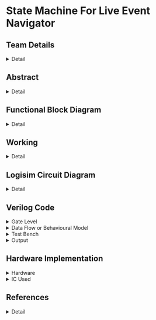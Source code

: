 # State Machine For Live Event Navigator

<!--First section-->
## Team Details
<details>
  <summary>Detail</summary>
  
  > Semester : 3rd Sem B. Tech. CSE

  > Section : S2 

  > Team ID : S2-T13

  > Member-1 : Bade V N R Mahi Tejesh Reddy , 231CS216 , badevnrmahitejeshreddy.231cs216@nitk.edu.in

  > Member-2 : Desu Sai Chaitanya , 231CS220 , saichaitanya.231cs220@nitk.edu.in

  > Member-3 : Lava Kumar Tentu , 231CS230 , lavakumartentu.231cs230@nitk.edu.in
</details>

<!--Second section-->

## Abstract
<details>
  <summary>Detail</summary>

  1. **Motivation**:
   There are situations where people do not know about the events happening and feel unsatisfied
after choosing an event to go to. This project aims for providing a clear blueprint of the event
by classifying all sub-events and problems that are faced in events. So, this event navigator
suggests the individual to proper event according to their interest. This makes the individual
more satisfied and enjoy the event.
This also helps the event manager to conduct further events based on the strength attended
to each event and tracking the major interest of people attending their events.

2. **Problem Statement**:
   Our project focused on building a state machine for live event navigator utilizing the con-
cepts of digital systems, aims for easy navigation between the events going on in a concert or
exhibition. This system puts forward an innovative solution to the individual by keeping them
conscious of the ongoing events through various mediums. It focuses on people’s satisfaction
and their experience towards the event.

3. **Features**:

   •  **Categorizing by event type**:</t>
   > Categorizing by event type helps in organizing events
into various groups based on their characteristics.
   
   •  **Switching between events**:
   > This feature allows individual to navigate between events
easily.

   •  **Seat Allotment**:
   > This dynamic allocation feature allows individual to identify current
availability of seats.
   
   •  **Ticketing system**:
   > This type of system facilitates tax payers and differentiates them
from others.
   
   •  **Time**:
   > Indicating the time helps the individual to know the current status of the event.
   
   •  **Emergency Alarm**:
   > Featuring emergency alarm helps the people to vacate the event
immediately during unfortunate disruptions.
   
   
</details>

## Functional Block Diagram
<details>
  <summary>Detail</summary>
  
  ![S2-T13-draw.io](https://github.com/Lavakumar1807/S2-T13-DDS-Mini-Project/blob/607aad88e5306787821d21be0d134003052b2f7a/Snapshots/S2-T13.draw.io.png)
</details>

## Working
<details>
  <summary>Detail</summary>
  <h3>Outline : </h3>
  
  <p>Usually when a person enters the auditorium or exhibition, there will be numerous
 events going on there. There will be a LED corresponding each event and it lights up when
 the event is going on and has seats available in it. Among the events going on there, the
 person has an option to choose the particular event he likes the most and he can choose that
 event which he wants to go in. After going to a particular event, after some time, he can also
 switch to another event based on his interest and wish, if there are seats available in that event.
    
 There is a special facility for VIP’s or Tax Payer’s, as they can enter any event going on,
 on their wish, independent of seats available in that particular event. Similarly, during switch
ing of an event, seats availability of that event was not considered for them.

 There is also one more facility available for volunteer’s and workers attending the event, where
 they are allowed directly into the particular event without any regulations.</p>

 <h3>Main Process : </h3>

 <p>Initially a person will be entered into the event accordingly to the inputs, where the inputs are person type and vacancy of the event.

If the person entered is a part of general audience then he'll be allowed according to the vacancy denoted by the vacancy indicator, which is constructed using comparator. At this point of time both the present count and total count of the participants will be incremented, where the present count is implemented by using adders, subtractors, registers and total count is implemented by adders, registers. In the case of completely occupied event, he'll be allowed to choose other events accordingly to the same circumstances. Even after entering the event we have a possibility of switching into other events which is co-ordinated by Event switcher, which is developed using basic logic gates. In this case of event switching, present count of the event will be decremented and present count and total count of the event he wants to switch will be incremented.

Correspondingly to the other input of person type denoting worker or volunteer, the event that they wanted to check-in will be directly permitted without considering any seat availability. Since the person was either volunteer or worker, both the present count and total count will not be incremented as don't occupy any seat.

And finally, the last input from person type which indicates a VIP, again in this case the person will be allowed into the particular event that he wanted to visit without considering any vacancy terms. But only the total count of that event will be incremented without disturbing the present count of that event. Even during the time of switching, this particular kind of inputs are directly allowed into event with only total count increment.

We will be having a Emergency alarm and a time counter, which are directly connected to a LED representing each event individually, including a vacancy indicator where it indicates the audience regarding the current possibility of getting into that particular event.
</p>

<h3>Flow Chart : </h3>

![Flow-Chart](https://github.com/Lavakumar1807/S2-T13-DDS-Mini-Project/blob/90429d8379098fcf0efff77102b811ff3fa7471a/Snapshots/Flow%20Chart.draw.io.png)

<h3>Modules Used : </h3>

> Seat Allocator : 

![TT-1](https://github.com/Lavakumar1807/S2-T13-DDS-Mini-Project/blob/90429d8379098fcf0efff77102b811ff3fa7471a/Snapshots/Seat%20Allocator%20Truth%20Table.png)

<p>PC1 = !(P1F + P0F + E1F + E0F)
  
 TC1 = ((!P1F . !P0F) + (P1F . P0F)) . (!E0F . !E1F)
 
 PC2 = (!P1F . !P0F . !E1F . E0F)
 
 TC2 = ((!P1F . !P0F) + (P1F . P0F)) . (!E0F . E1F)
 
 PC3 = (!P1F . !P0F . E1F . !E0F)
 
 TC3 = ((!P1F . !P0F) + (P1F . P0F)) . (E0F . !E1F)
 
 PC4 = (!P1F . !P0F . E1F . E0F)
 
 TC4 = ((!P1F . !P0F) + (P1F . P0F)) . (E0F . E1F)</p>

> Main Person Type :

![TT-2](https://github.com/Lavakumar1807/S2-T13-DDS-Mini-Project/blob/90429d8379098fcf0efff77102b811ff3fa7471a/Snapshots/Final%20Person%20Truth%20Table.jpg)

<p> P1F = (!Switch . P1) + (Switch . !P1)
  
 P2F = (!Switch . P0) + (Switch . !P0)</p>

> Main Event Type :

![TT-3](https://github.com/Lavakumar1807/S2-T13-DDS-Mini-Project/blob/90429d8379098fcf0efff77102b811ff3fa7471a/Snapshots/Final%20Event%20Truth%20Table.jpg)

<p>E1F = (!Switch . E1) + (Switch . !E1)
  
 E2F = (!Switch . E0) + (Switch . !E0)</p>

> Event Switcher :

![TT-4](https://github.com/Lavakumar1807/S2-T13-DDS-Mini-Project/blob/90429d8379098fcf0efff77102b811ff3fa7471a/Snapshots/Count%20Subtractor%20Truth%20Table.jpg)

<p>S1 = (Switch) . !(P1' + P0') . (!E1' . !E0')
  
 S2 = (Switch) . !(P1' + P0') . (!E1' . E0')
 
 S3 = (Switch) . !(P1' + P0') . (E1' . !E0')
 
 S4 = (Switch) . !(P1' + P0') . (E1' . E0')</p>

</details>

## Logisim Circuit Diagram
<details>
  <summary>Detail</summary>

  <h4>Main Circuit</h4> 

   ![Main Circuit](https://github.com/Lavakumar1807/S2-T13-DDS-Mini-Project/blob/6c8b3c78f93405a58323935246eea64b4a912bbb/Snapshots/Main%20Circuit.png)

   <h4>Seat Allocator Module</h4>

   ![Seat Allocator](https://github.com/Lavakumar1807/S2-T13-DDS-Mini-Project/blob/6c8b3c78f93405a58323935246eea64b4a912bbb/Snapshots/Seat%20Allocator.png)

   <h4>Vacancy Indicator Module</h4>

   ![Vacancy Indicator](https://github.com/Lavakumar1807/S2-T13-DDS-Mini-Project/blob/6c8b3c78f93405a58323935246eea64b4a912bbb/Snapshots/Vacancy%20Indicator.png)
   
   <h4>Time Counter Module</h4>

   ![Time Counter](https://github.com/Lavakumar1807/S2-T13-DDS-Mini-Project/blob/6c8b3c78f93405a58323935246eea64b4a912bbb/Snapshots/Time%20Counter.png)
   
   <h4>Register Module</h4>

   ![Register](https://github.com/Lavakumar1807/S2-T13-DDS-Mini-Project/blob/6c8b3c78f93405a58323935246eea64b4a912bbb/Snapshots/Register.png)
   
   <h4>Event Switcher Module</h4>

   ![Event Switcher](https://github.com/Lavakumar1807/S2-T13-DDS-Mini-Project/blob/6c8b3c78f93405a58323935246eea64b4a912bbb/Snapshots/Event%20Switcher.png)
   
</details>

## Verilog Code
<details>
  <summary>Gate Level</summary>

    
  ```verilog
/*---------------------------Main-------------------------*/

module Main(P1,P0,N1,NO,Switch,NP1,NP0,E1,E0,OE1,OE0,Enter,Enable,Clear,ALARM,START,Clock,TC_B,PC_B, TC_Co,PC_Co,PC_Bo,EA_LED,LED);
    input P1,P0,N1,NO,Switch,NP1,NP0,E1,E0,OE1,OE0,Enter,Enable,Clear,ALARM,START,Clock;
    output [3:0]TC_B;
    output [3:0]PC_B;
    output TC_Co,PC_Co,PC_Bo,EA_LED,LED;

    wire P1F,P0F,E1F,E0F,S1,S2,S3,S4;
    wire PC1, PC2, PC3, PC4, TC1, TC2, TC3, TC4;
    wire VI;
    wire SA;
    wire EAI,TCI;

    Switcher test1(P1,P0,Switch,N1,N0,OE1,OE0,E1,E0,NP1,NP0,P1F,P0F,E1F,E0F,S1,S2,S3,S4);
    Count_Adder test2(P1F, P0F, E1F, E0F,PC1, PC2, PC3, PC4, TC1, TC2, TC3, TC4);
    TC test3(Enter,Enable,Clear,TC1,TC_B,TC_Co);
    PC test4(Enter,Enable,Clear,PC1,S1,PC_B,PC_Co,PC_Bo);
    Vacancy_Indicator test5(P1F,P0F,PC_B,VI,SA);
    EmergencyAlarm test6(ALARM,EA_LED,EA);
    LED test7(VI,EAI,TCI,LED);
    Time_Counter test8(START,Clock,TCI);
endmodule

/*---------------------------Event Switcher------------------------*/

module Event_Switcher(K,A,B,O);
  input K,A,B;
  output O;
  wire w1,w2,w3;

  not (w1,K);
  and a1(w2,w1,A);
  and a2(w3,K,B);

  or o(O,w2,w3);

endmodule

module Switcher(P1,P0,Switch,N1,N0,OE1,OE0,E1,E0,NP1,NP0,P1F,P0F,E1F,E0F,S1,S2,S3,S4);
  input P1,P0,Switch,N1,N0,OE1,OE0,E1,E0,NP1,NP0; // OE1 = E1' , OE0 = E0' , NP1 = P1' , NP0 = P0'
  output P1F,P0F,E1F,E0F,S1,S2,S3,S4;
  wire w;

  Event_Switcher ES1(Switch,P1,NP1,P1F);
  Event_Switcher ES2(Switch,P0,NP0,P0F);
  Event_Switcher ES3(Switch,E1,N1,E1F);
  Event_Switcher ES4(Switch,E0,N0,E0F);

  and A(w, (~NP1),Switch,(~NP0));
  and s1(S1, w,(~OE1),(~OE0));
  and s2(S2, w,(OE0),(~OE1));
  and s3(S3, w,(OE1),(~OE0));
  and s4(S4, w,OE0,OE1);
endmodule

/*------------------------------------Seat Allocator--------------------------------------*/
/*------------------------Count Increment----------------------------*/
module Count_Adder(P1F, P0F, E1F, E0F,PC1, PC2, PC3, PC4, TC1, TC2, TC3, TC4);
    input P1F, P0F, E1F, E0F;
    output PC1, PC2, PC3, PC4, TC1, TC2, TC3, TC4;

    wire temp, W1, W2, W3, W4;
    xnor (temp, P0F,P1F);
    not (W1, P0F);
    not (W2, P1F);
    not (W3, E0F);
    not (W4, E1F);

    and (PC1, W1,W2,W3,W4);
    and (TC1, temp,W3,W4);
    and (PC2, W1,W2,E0F,W4);
    and (TC2, temp,E0F,W4);
    and (PC3, W1,W2,W3,E1F);
    and (TC3, temp,W3,E1F);
    and (PC4, W1,W2,E0F,E1F);
    and (TC4, temp,E0F,E1F);

endmodule

/*-----------------------------Total Count(TC)----------------------*/
module full_adder(
    input wire A,    
    input wire B,    
    input wire Ci,   
    output wire S,  
    output wire Co 
);
   wire w1,w2,w3;
   xor (w1,A,B);
   and (w2,A,B);
   xor (S,w1,Ci);
   and (w3,w1,Ci);
   or (Co,w3,w2);
endmodule

module Register (
    input wire [3:0] IB, 
    input wire Button,      
    input wire Enable,       
    input wire Clear,       
    output reg [3:0]OB      
);

    always @(posedge Button or posedge Clear) begin
        if (Clear) begin
            OB <= 4'b0000;  
        end else if (Enable) begin
            OB <= IB;      
        end
    end

endmodule

module TC(
    input wire TC_Button,
    input wire TC_Enable,        
    input wire TC_Clear,          
    input wire SA_TC_A0,    
    output wire [3:0] TC_B,   
    output wire TC_Co           
);

    wire [3:0] TC_A;        
    wire TC_Ci = 1'b0;            

    wire C1, C2, C3;              

    full_adder FA0 (.A(TC_A[0]), .B(SA_TC_A0), .Ci(TC_Ci), .S(TC_B[0]), .Co(C1));
    full_adder FA1 (.A(TC_A[1]), .B(1'b0), .Ci(C1), .S(TC_B[1]), .Co(C2));
    full_adder FA2 (.A(TC_A[2]), .B(1'b0), .Ci(C2), .S(TC_B[2]), .Co(C3));
    full_adder FA3 (.A(TC_A[3]), .B(1'b0), .Ci(C3), .S(TC_B[3]), .Co(TC_Co));

    Register TC (
        .IB(TC_B),          
        .Button(TC_Button), 
        .Enable(TC_Enable), 
        .Clear(TC_Clear),  
        .OB(TC_A)     
    );

endmodule

/*-----------------------------Present Count(PC)------------------------*/
module full_subtractor (
    input wire A,     
    input wire B,     
    input wire Bi,   
    output wire D, 
    output wire Bo  
);
    wire w1,w2,w3;
    xor (w1,A,B);
    and (w2,~A,B);
    xor (D,w1,Bi);
    and (w3,~w1,Bi);
    or (Bo,w2,w3);
endmodule

module PC (
    input wire PC_Button,        
    input wire PC_Enable,         
    input wire PC_Clear,          
    input wire SA_PC_A0,         
    input wire SA_PC_S0,         
    output wire [3:0] PC_B,      
    output wire PC_Co,
    output wire PC_Bo            
);

    wire [3:0] PC_A;             
    wire PC_Ci = 1'b0;           
    wire [3:0] sum_result;        
    wire [3:0] sub_result;       
    wire C1, C2, C3;             
    wire B1, B2, B3;             
   
    full_adder FA0 (.A(PC_A[0]), .B(SA_PC_A0), .Ci(PC_Ci), .S(sum_result[0]), .Co(C1));
    full_adder FA1 (.A(PC_A[1]), .B(1'b0), .Ci(C1), .S(sum_result[1]), .Co(C2));
    full_adder FA2 (.A(PC_A[2]), .B(1'b0), .Ci(C2), .S(sum_result[2]), .Co(C3));
    full_adder FA3 (.A(PC_A[3]), .B(1'b0), .Ci(C3), .S(sum_result[3]), .Co(PC_Co));

    full_subtractor FS0 (.A(PC_A[0]), .B(SA_PC_S0), .Bi(PC_Ci), .D(sub_result[0]), .Bo(B1));
    full_subtractor FS1 (.A(PC_A[1]), .B(1'b0), .Bi(B1), .D(sub_result[1]), .Bo(B2));
    full_subtractor FS2 (.A(PC_A[2]), .B(1'b0), .Bi(B2), .D(sub_result[2]), .Bo(B3));
    full_subtractor FS3 (.A(PC_A[3]), .B(1'b0), .Bi(B3), .D(sub_result[3]), .Bo(PC_Bo));

    wire a1,a2,a3,a4;
    and (a1,SA_PC_A0,sum_result[0]);
    and (a2,SA_PC_A0,sum_result[1]);
    and (a3,SA_PC_A0,sum_result[2]);
    and (a4,SA_PC_A0,sum_result[3]);

    wire s1,s2,s3,s4;
    and (s1,SA_PC_S0,sub_result[0]);
    and (s2,SA_PC_S0,sub_result[1]);
    and (s3,SA_PC_S0,sub_result[2]);
    and (s4,SA_PC_S0,sub_result[3]);

    wire w,a1_,a2_,a3_,a4_;
    nor (w,SA_PC_A0,SA_PC_S0);
    and (a1_,w,sum_result[0]);
    and (a2_,w,sum_result[1]);
    and (a3_,w,sum_result[2]);
    and (a4_,w,sum_result[3]);

    wire o1,o2,o3,o4;
    or (o1,a1,s1);
    or (o2,a2,s2);
    or (o3,a3,s3);
    or (o4,a4,s4);

    wire o1_,o2_,o3_,o4_;
    or (o1_,o1,a1_);
    or (o2_,o2,a2_);
    or (o3_,o3,a3_);
    or (o4_,o4,a4_);
    
    wire [3:0] selected_result;
    or (selected_result[0],o1_,0);
    or (selected_result[1],o2_,0);
    or (selected_result[2],o3_,0);
    or (selected_result[3],o4_,0);

    Register PC (
        .IB(selected_result),  
        .Button(PC_Button),    
        .Enable(PC_Enable),    
        .Clear(PC_Clear),      
        .OB(PC_A)              
    );

    assign PC_B = selected_result;

endmodule

/*--------------------Vacancy Indicator-----------------*/
module Vacancy_Indicator(input P0,P1, input [0:3]AS, output VI, output SA);
 // AS : Allocated Seats
 // MC : Maximum Cpacity
 // SA : Seat Allocation
   wire w3,w2,w1,w0,a,p;

   xnor X3(w3,AS[3],1'b1);
   xnor X2(w2,AS[2],1'b1);
   xnor X1(w1,AS[1],1'b1);
   xnor X0(w0,AS[0],1'b1);

   and A(a,w3,w2,w1,w0);
   or O(p,P0,P1);

   assign VI = a;
   nor N(SA,p,a);

endmodule


/*-----------------------------LED---------------------------*/
module EmergencyAlarm(ALARM,EA_LED,EAI);
    input ALARM;    // ED : Emergency Data
    output EA_LED, EAI;   // EA_LED : Emergency Alarm LED ,  EAI : Emergency Alarm Indicator

    or (EA_LED, ALARM,0);
    or (EAI,ALARM,0);                   
endmodule


module LED(VI,EAI,TCI,LED);
    input VI, EAI, TCI;  // VI: Vacany Indicator, EAI : Emergency Alarm Indicator, TCI: Time Count Indicator
    output LED;          // LED of a paricular event

    or(LED, VI,EAI,TCI);
endmodule

/*---------------------------Time Counter------------------*/
module Time_Counter(
    input wire START,     // Start signal
    input wire Clock,     // Clock signal
    output wire STOP      // Stop signal
);

    reg [3:0] count;    
    assign STOP = (count == 4'b0000) ? 1'b1 : 1'b0;

    always @(negedge Clock) begin
        if (START) begin
            count <= 4'b1111; 
        end else if (count > 0) begin
            count <= count - 1; 
        end
    end
endmodule
/*-----------------------------------------------------*/

```

</details>

<details>
  <summary>Data Flow or Behavioural Model </summary>

   ```verilog
/*---------------------------Main-------------------------*/
module Main(P1,P0,N1,NO,Switch,NP1,NP0,E1,E0,OE1,OE0,Enter,Enable,Clear,ALARM,START,Clock,output [3:0]TC_B,output [3:0]PC_B,output TC_Co,PC_Co,PC_Bo);
    input P1,P0,N1,NO,Switch,NP1,NP0,E1,E0,OE1,OE0,Enable,Enter,Clear,ALARM,START,Clock;
    wire P1F,P0F,E1F,E0F,S1,S2,S3,S4;
    wire PC1, PC2, PC3, PC4, TC1, TC2, TC3, TC4;
    output wire [3:0] TC_B;  
    output wire TC_Co ; 
    output wire [3:0] PC_B;     
    output wire PC_Co;
    output wire PC_Bo;
    output VI;
    output SA;
    output EA_LED;
    wire EAI,TCI;
    output LED;   

    Switcher test1(P1,P0,Switch,N1,N0,OE1,OE0,E1,E0,NP1,NP0,P1F,P0F,E1F,E0F,S1,S2,S3,S4);
    Count_Adder test2(P1F, P0F, E1F, E0F,PC1, PC2, PC3, PC4, TC1, TC2, TC3, TC4);
    TC test3(Enter,Enable,Clear,TC1,TC_B,TC_Co);
    PC test4(Enter,Enable,Clear,PC1,S1,PC_B,PC_Co,PC_Bo);
    VI test5(P1F,P0F,PC_B,VI,SA);
    EmergencyAlarm test6(ALARM,EA_LED,EA);
    LED test7(VI,EAI,TCI,LED);
    Time_Counter test8(START,Clock,TCI);
endmodule


/*---------------------------Event Switcher Module------------------------*/
module Event_Switcher(K,A,B,O);
  input K,A,B;
  output O;
  wire w1,w2,w3;

  assign O = (((~K)&A) | (K&B));
endmodule

module Switcher(P1,P0,Switch,N1,N0,OE1,OE0,E1,E0,NP1,NP0,P1F,P0F,E1F,E0F,S1,S2,S3,S4);
  input P1,P0,Switch,N1,N0,OE1,OE0,E1,E0,NP1,NP0; // OE1 = E1' , OE0 = E0' , NP1 = P1' , NP0 = P0'
  output P1F,P0F,E1F,E0F,S1,S2,S3,S4;

  assign P1F = ((~Switch)&P1) | (Switch&NP1);
  assign P0F = ((~Switch)&P0) | (Switch&NP0);
  assign E1F = ((~Switch)&E1) | (Switch&N1);
  assign E0F = ((~Switch)&E0) | (Switch&N0);
 
  assign w = Switch&(~NP1)&(~NP0);
  assign S1 = w&(~OE1)&(~OE0);
  assign S2 = w&(OE0)&(~OE1);
  assign S3 = w&(OE1)&(~OE0);
  assign S4 = w&(OE0)&(OE1);

endmodule


/*------------------------------------Seat Allocator--------------------------------------*/
/*------------------------Count Increment----------------------------*/
module Count_Adder(P1F, P0F, E1F, E0F,PC1, PC2, PC3, PC4, TC1, TC2, TC3, TC4);
    input P1F, P0F, E1F, E0F;
    output PC1, PC2, PC3, PC4, TC1, TC2, TC3, TC4;

    assign temp = ~(P0F ^ P1F);
    assign PC1 = ~(P1F | P0F | E1F | E0F);
    assign TC1 = (temp & ~(E0F | E1F));
    assign PC2 = (~(P0F) & ~(P1F) & ~(E1F) & (E0F));
    assign TC2 = (temp & ~(E1F) & (E0F));
    assign PC3 = (~(P0F) & ~(P1F) & (E1F) & ~(E0F));
    assign TC3 = (temp & (E1F) & ~(E0F));
    assign PC4 = (~(P0F) & ~(P1F) & (E1F) & (E0F));
    assign TC4 = (temp & (E1F) & (E0F));

endmodule

/*-----------------------------Total Count(TC)----------------------*/
module full_adder(
    input wire A,    
    input wire B,    
    input wire Ci,   
    output wire S,  
    output wire Co 
);

    assign S = (A ^ B) ^ (Ci);
    assign Co = (A & B) | (B & Ci) | (Ci & A);

endmodule

module Register (
    input wire [3:0] IB, 
    input wire Button,      
    input wire Enable,       
    input wire Clear,       
    output reg [3:0] OB      
);

    always @(posedge Button or posedge Clear) begin
        if (Clear) begin
            OB <= 4'b0000;  
        end else if (Enable) begin
            OB <= IB;      
        end
    end

endmodule

module TC (
    input wire TC_Button,
    input wire TC_Enable,        
    input wire TC_Clear,          
    input wire SA_TC_A0,    
    output wire [3:0] TC_B,   
    output wire TC_Co           
);

    wire [3:0] TC_A;        
    wire TC_Ci = 1'b0;            

    wire C1, C2, C3;              

    full_adder FA0 (.A(TC_A[0]), .B(SA_TC_A0), .Ci(TC_Ci), .S(TC_B[0]), .Co(C1));
    full_adder FA1 (.A(TC_A[1]), .B(1'b0), .Ci(C1), .S(TC_B[1]), .Co(C2));
    full_adder FA2 (.A(TC_A[2]), .B(1'b0), .Ci(C2), .S(TC_B[2]), .Co(C3));
    full_adder FA3 (.A(TC_A[3]), .B(1'b0), .Ci(C3), .S(TC_B[3]), .Co(TC_Co));

    Register TC (
        .IB(TC_B),          
        .Button(TC_Button), 
        .Enable(TC_Enable), 
        .Clear(TC_Clear),  
        .OB(TC_A)     
    );

endmodule

/*-----------------------------Present Count(PC)------------------------*/
module full_subtractor (
    input wire A,     
    input wire B,     
    input wire Bi,   
    output wire D, 
    output wire Bo  
);
  
    assign D = (A ^ B) ^ Bi;
    assign Bo = (A & B) | (B & ~Bi) | (A & ~Bi);
endmodule

module PC (
    input wire PC_Button,        
    input wire PC_Enable,         
    input wire PC_Clear,          
    input wire SA_PC_A0,         
    input wire SA_PC_S0,         
    output wire [3:0] PC_B,      
    output wire PC_Co,
    output wire PC_Bo            
);

    wire [3:0] PC_A;             
    wire PC_Ci = 1'b0;           
    wire [3:0] sum_result;        
    wire [3:0] sub_result;       
    wire C1, C2, C3;             
    wire B1, B2, B3;             
   
    full_adder FA0 (.A(PC_A[0]), .B(SA_PC_A0), .Ci(PC_Ci), .S(sum_result[0]), .Co(C1));
    full_adder FA1 (.A(PC_A[1]), .B(1'b0), .Ci(C1), .S(sum_result[1]), .Co(C2));
    full_adder FA2 (.A(PC_A[2]), .B(1'b0), .Ci(C2), .S(sum_result[2]), .Co(C3));
    full_adder FA3 (.A(PC_A[3]), .B(1'b0), .Ci(C3), .S(sum_result[3]), .Co(PC_Co));

    full_subtractor FS0 (.A(PC_A[0]), .B(SA_PC_S0), .Bi(PC_Ci), .D(sub_result[0]), .Bo(B1));
    full_subtractor FS1 (.A(PC_A[1]), .B(1'b0), .Bi(B1), .D(sub_result[1]), .Bo(B2));
    full_subtractor FS2 (.A(PC_A[2]), .B(1'b0), .Bi(B2), .D(sub_result[2]), .Bo(B3));
    full_subtractor FS3 (.A(PC_A[3]), .B(1'b0), .Bi(B3), .D(sub_result[3]), .Bo(PC_Bo));

    wire [3:0] and_sum, and_sub, and_w_sum;

    assign and_sum[0] = SA_PC_A0 & sum_result[0];
    assign and_sum[1] = SA_PC_A0 & sum_result[1];
    assign and_sum[2] = SA_PC_A0 & sum_result[2];
    assign and_sum[3] = SA_PC_A0 & sum_result[3];

    assign and_sub[0] = SA_PC_S0 & sub_result[0];
    assign and_sub[1] = SA_PC_S0 & sub_result[1];
    assign and_sub[2] = SA_PC_S0 & sub_result[2];
    assign and_sub[3] = SA_PC_S0 & sub_result[3];


    wire w;
    assign w = ~(SA_PC_A0 | SA_PC_S0);

    assign and_w_sum[0] = w & sum_result[0];
    assign and_w_sum[1] = w & sum_result[1];
    assign and_w_sum[2] = w & sum_result[2];
    assign and_w_sum[3] = w & sum_result[3];

    assign result[0] = and_sum[0] | and_sub[0] | and_w_sum[0];
    assign result[1] = and_sum[1] | and_sub[1] | and_w_sum[1];
    assign result[2] = and_sum[2] | and_sub[2] | and_w_sum[2];
    assign result[3] = and_sum[3] | and_sub[3] | and_w_sum[3];
    
    wire [3:0] selected_result;
    assign selected_result[0] = o1';
    assign selected_result[1] = o2';
    assign selected_result[2] = o3';
    assign selected_result[3] = o4';

    Register PC (
        .IB(selected_result),  
        .Button(PC_Button),    
        .Enable(PC_Enable),    
        .Clear(PC_Clear),      
        .OB(PC_A)              
    );

    assign PC_B = selected_result;

endmodule


/*--------------------Vacancy Indicator-----------------*/
module VI(input P0,P1, input [0:3]AS, output VI, output SA);
 // PT : Person Type 
 // AS : Allocated Seats
 // MC : Maximum Cpacity
 // SA : Seat Allocation
   wire w3,w2,w1,w0,a,p;
   assign w3 = (AS[3]&(1'b1)) | (AS[3])&((1'b1));
   assign w2 = (AS[2]&(1'b1)) | (AS[2])&((1'b1));
   assign w1 = (AS[1]&(1'b1)) | (AS[1])&((1'b1));
   assign w0 = (AS[0]&(1'b1)) | (AS[0])&((1'b1));

   assign a  = (w3 & w2 & w1 & w0);
   assign p  = (P0|P1);

   assign VI = a;
   assign SA = ~(p|a);

endmodule

/*-----------------------------LED---------------------------*/
module EmergencyAlarm(ALARM,EA_LED,EAI);
    input ALARM;    // ED : Emergency Data
    output EA_LED, EAI;   // EA_LED : Emergency Alarm LED ,  EAI : Emergency Alarm Indicator

    assign EA_LED = ALARM;
    assign EAI = ALARM ;                       
endmodule


module LED(VI,EAI,TCI,LED);
    input VI, EAI, TCI;  // VI: Vacany Indicator, EAI : Emergency Alarm Indicator, TCI: Time Count Indicator
    output LED;          // LED of a paricular event

    // Data-Flow
    assign LED = (VI | EAI | TCI); 
endmodule


/*---------------------------Time Counter------------------*/
module Time_Counter(
    input wire START,     // Start signal
    input wire Clock,     // Clock signal
    output wire STOP      // Stop signal
);

    reg [3:0] count;    
    assign STOP = (count == 4'b0000) ? 1'b1 : 1'b0;

    always @(negedge Clock) begin
        if (START) begin
            count <= 4'b1111; 
        end else if (count > 0) begin
            count <= count - 1; 
        end
    end
endmodule

module JKFF (
    input wire J,         // J input
    input wire K,         // K input
    input wire Clk,       // Clock input (trigger on the falling edge)
    output reg Q          // Output
);
    always @(negedge Clk) begin
        if (J == 1'b0 && K == 1'b0)
            Q <= Q;        
        else if (J == 1'b0 && K == 1'b1)
            Q <= 1'b0;     
        else if (J == 1'b1 && K == 1'b0)
            Q <= 1'b1;     
        else if (J == 1'b1 && K == 1'b1)
            Q <= ~Q;          
    end
endmodule
/*-----------------------------------------------------*/

  ```

</details>

<details>
  <summary>Test Bench</summary>

  ```verilog
 module Main_tb;
   reg P1,P0,N1,NO,Switch,NP1,NP0,E1,E0,OE1,OE0,Enter,Enable,Clear,ALARM,START,Clock;
   wire TC_Co,PC_Co,PC_Bo,EA_LED,LED;
   wire [3:0]TC_B;
   wire [3:0]PC_B;
   Main test(P1,P0,N1,NO,Switch,NP1,NP0,E1,E0,OE1,OE0,Enter,Enable,Clear,ALARM,START,Clock, TC_B,PC_B,TC_Co,PC_Co,PC_Bo,EA_LED,LED);

   initial
   begin
      Clock = 0;     
      Enter = 0;

      #10 P1 = 1'b0;
      P0 = 1'b0;
      E1 = 1'b0;
      E0 = 1'b0;
      Switch = 1'b0;
      NP1 = 1'b0;
      NP0 = 1'b0;
      E1 = 1'b0;
      E0 = 1'b0;
      OE1 = 1'b0;
      OE0 = 1'b0;
      Switch = 1'b0;
      Enable = 1'b1;
      Enter = ~Enter;
      Clock = ~Clock;

      #10 P1 = 1'b0;
      P0 = 1'b0;
      E1 = 1'b0;
      E0 = 1'b0;
      Switch = 1'b0;
      NP1 = 1'b0;
      NP0 = 1'b0;
      E1 = 1'b0;
      E0 = 1'b0;
      OE1 = 1'b0;
      OE0 = 1'b0;
      Switch = 1'b0;
      Enable = 1'b1;
      Enter = ~Enter;
      Clock = ~Clock;

       #10 P1 = 1'b0;
      P0 = 1'b1;
      E1 = 1'b0;
      E0 = 1'b0;
      Switch = 1'b0;
      NP1 = 1'b0;
      NP0 = 1'b0;
      E1 = 1'b0;
      E0 = 1'b0;
      OE1 = 1'b0;
      OE0 = 1'b0;
      Switch = 1'b0;
      Enable = 1'b1;
      Enter = ~Enter;
      Clock = ~Clock;

       #10 P1 = 1'b1;
      P0 = 1'b1;
      E1 = 1'b0;
      E0 = 1'b0;
      Switch = 1'b0;
      NP1 = 1'b0;
      NP0 = 1'b0;
      E1 = 1'b0;
      E0 = 1'b0;
      OE1 = 1'b0;
      OE0 = 1'b0;
      Switch = 1'b0;
      Enable = 1'b1;
      Enter = ~Enter;
       Clock = ~Clock;
    
       #10 P1 = 1'b0;
      P0 = 1'b0;
      E1 = 1'b0;
      E0 = 1'b1;
      Switch = 1'b0;
      NP1 = 1'b0;
      NP0 = 1'b0;
      E1 = 1'b0;
      E0 = 1'b0;
      OE1 = 1'b0;
      OE0 = 1'b0;
      Switch = 1'b0;
      Enable = 1'b1;
      Enter = ~Enter;
      Clock = ~Clock;

       #10 P1 = 1'b0;
      P0 = 1'b0;
      E1 = 1'b0;
      E0 = 1'b1;
      Switch = 1'b0;
      NP1 = 1'b0;
      NP0 = 1'b0;
      E1 = 1'b0;
      E0 = 1'b0;
      OE1 = 1'b0;
      OE0 = 1'b0;
      Switch = 1'b0;
      Enable = 1'b1;
      Enter = ~Enter;
      Clock = ~Clock;

       #10 P1 = 1'b0;
      P0 = 1'b0;
      E1 = 1'b0;
      E0 = 1'b0;
      Switch = 1'b0;
      NP1 = 1'b0;
      NP0 = 1'b0;
      E1 = 1'b0;
      E0 = 1'b0;
      OE1 = 1'b0;
      OE0 = 1'b0;
      Switch = 1'b1;
      Enable = 1'b1;
      Enter = ~Enter;
      Clock = ~Clock;

       #10 P1 = 1'b0;
      P0 = 1'b0;
      E1 = 1'b1;
      E0 = 1'b0;
      Switch = 1'b0;
      NP1 = 1'b0;
      NP0 = 1'b0;
      E1 = 1'b0;
      E0 = 1'b0;
      OE1 = 1'b0;
      OE0 = 1'b0;
      Switch = 1'b0;
      Enable = 1'b1;
      Enter = ~Enter;
      Clock = ~Clock;

       #10 P1 = 1'b0;
      P0 = 1'b0;
      E1 = 1'b0;
      E0 = 1'b0;
      Switch = 1'b0;
      NP1 = 1'b0;
      NP0 = 1'b0;
      E1 = 1'b0;
      E0 = 1'b0;
      OE1 = 1'b0;
      OE0 = 1'b0;
      Switch = 1'b0;
      Enable = 1'b1;
      Enter = ~Enter;
     Clock = ~Clock;
    #10 $finish;
   end

   initial begin
     $display("-------Inputs------------------------------------------------------------Outputs----------------------------------------");
     $display("Time    P1  P0  E1  E0  Switch  N1  N0  P1'  P0'  E1'  E0'   TC_B3  TC_B2  TC_B1  TC_B0  PC_B3  PC_B2  PC_B1  PC_B0  LED");
     $monitor("%4d   %3b   %3b   %3b   %3b   %3b   %3b   %3b   %3b   %3b   %3b   %3b   %3b  %3b  %3b   %3b   %3b   %3b   %3b   %3b  %3b ",$time,P1,P0,E1,E0,Swicth,N1,N0,NP1,NP0,OE1,OE0,TC_B[3],TC_B[2],TC_B[1],TC_B[0],PC_B[3],PC_B[2],PC_B[1],PC_B[0],LED);
   end
endmodule
  ```
</details>

<details>
  <summary>Output</summary>

  ![Output](https://github.com/Lavakumar1807/S2-T13-DDS-Mini-Project/blob/c510cbb455572e7caf46206b322d16a77a544ad3/Snapshots/OUTPUT.png)
</details>

## Hardware Implementation
<details>
  <summary>Hardware</summary>
  <p>The hardware implementation was a bit long process, which consisted of soldering, wire cutting,
making bases into PCB’s and implementing all the circuit that we have did in logisim. Due to the
time and material constraints we have scaled down our project accordingly to the resources provided.</p>
  <p>Our project was scaled down to 2 input events, which is implemented as 4 inputs in logisim. Initially
we wanted event type input as a 2-bit input, but we scaled it down and implemented with 1-bit
input.Then we accordingly implemented it in hardware.</p>
  <p>Initially we have been provided with 2 PCB’s and the bases separately, we soldered the bases into
PCB’s and then we have soldered the wires into the positions accordingly to the IC’s we wanted to
use. Finally we implemented in the order of individual modules</p>
</details>
<details>
  
<summary>IC Used</summary>

> 4-bit Comparator ( 7485 ) - For Vacancy Indicator

> 4-bit Parallel-access Shift Register IC ( 7495 ) - For Seat Allocator

> 4-bit Adder ( 7483 ) - For Seat Allocator

</details>

## References
<details>
  <summary>Detail</summary>
      <p>Digital Logic and Computer Design By M.Morris Mano</p>
      <a href="https://www.geeksforgeeks.org/digital-electronics-logic-design-tutorials/">Geeks for Geeks - Digital Electronics</a>
  </li>
</details>
